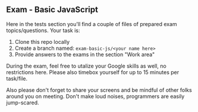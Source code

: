 ## Exam - Basic JavaScript
Here in the tests section you'll find a couple of files of prepared exam topics/questions.
Your task is:
1. Clone this repo locally
2. Create a branch named: `exam-basic-js/<your name here>`
3. Provide answers to the exams in the section "Work area"

During the exam, feel free to utalize your Google skills as well, no restrictions here. Please also timebox yourself for up to 15 minutes per task/file.

Also please don't forget to share your screens and be mindful of other folks around you on meeting. Don't make loud noises, programmers are easily jump-scared.